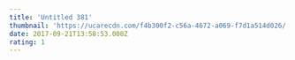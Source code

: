 ```yaml
---
title: 'Untitled 381'
thumbnail: 'https://ucarecdn.com/f4b300f2-c56a-4672-a069-f7d1a514d026/'
date: 2017-09-21T13:58:53.000Z
rating: 1
---
```

